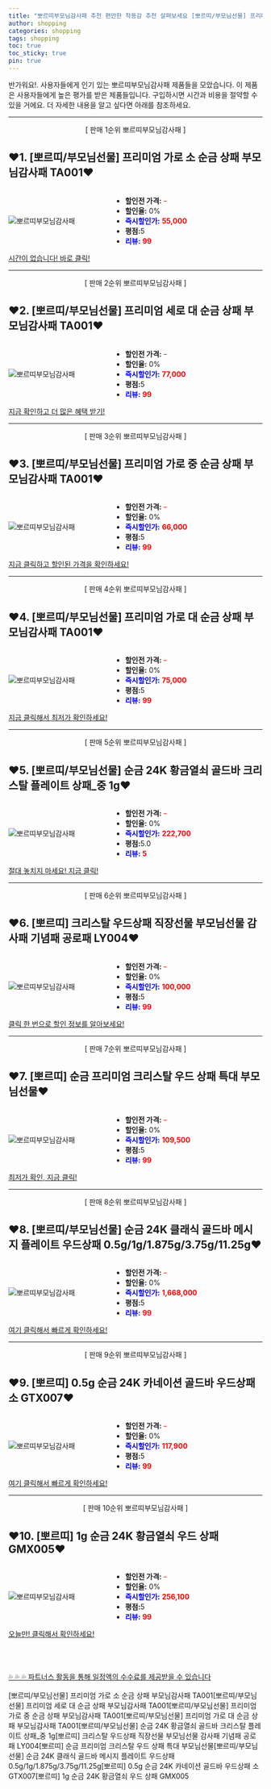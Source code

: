 ```yaml
---
title: "뽀르띠부모님감사패 추천 편안한 착용감 추천 살펴보세요 [뽀르띠/부모님선물] 프리미엄 가로 소 순금"
author: shopping
categories: shopping
tags: shopping
toc: true
toc_sticky: true
pin: true
---
```

반가워요!. 사용자들에게 인기 있는 뽀르띠부모님감사패 제품들을 모았습니다. 이 제품은 사용자들에게 높은 평가를 받은 제품들입니다. 구입하시면 시간과 비용을 절약할 수 있을 거에요. 더 자세한 내용을 알고 싶다면 아래를 참조하세요.

---
<p class="toplist" style="margin: 0 auto; display: block; width: fit-content;">[ 판매 1순위 뽀르띠부모님감사패 ]</p>

<h2><strong>❤️1. [뽀르띠/부모님선물] 프리미엄 가로 소 순금 상패 부모님감사패 TA001❤️</strong></h2>

<div style="display: flex; align-items: center;">
    <div style="flex: 0.4;">
        <img src="https://thumbnail10.coupangcdn.com/thumbnails/remote/230x230ex/image/vendor_inventory/b31d/9250560f0ba7c0de796a6fd67c8a7d31dc211609c066ff78ef1f5aaf1784.jpg" alt="뽀르띠부모님감사패" style="max-width: 100%;">
    </div>
    <div style="flex: 0.6; margin-left: 10px;">
        <ul>
            <li><strong>할인전 가격:</strong> <del style="color: red;">-</del></li>
            <li><strong>할인율:</strong> 0%</li>
            <li><span style='color:blue'><strong>즉시할인가:</strong></span> <span style='color:red'><strong>55,000</strong></span></li>
            <li><strong>평점:</strong>5</li>
            <li><span style='color:blue'><strong>리뷰:</strong></span> <span style='color:red'><strong>99</strong></span></li>
        </ul>
    </div>
</div>
<div class="center">
    <a href="https://selin100587001.github.io?lptag=AF9450613&subid=githubio&pageKey=8082757678&traceid=V0-153&itemId=22798553034&vendorItemId=89833492027" class="myButton">
        시간이 없습니다! 바로 클릭!
    </a>
</div>


---
<p class="toplist" style="margin: 0 auto; display: block; width: fit-content;">[ 판매 2순위 뽀르띠부모님감사패 ]</p>

<h2><strong>❤️2. [뽀르띠/부모님선물] 프리미엄 세로 대 순금 상패 부모님감사패 TA001❤️</strong></h2>

<div style="display: flex; align-items: center;">
    <div style="flex: 0.4;">
        <img src="https://thumbnail9.coupangcdn.com/thumbnails/remote/230x230ex/image/vendor_inventory/7502/8700df78fc3981792cd12380f4e99e2cafe17dd0e4e427b55cf474dfed4d.jpg" alt="뽀르띠부모님감사패" style="max-width: 100%;">
    </div>
    <div style="flex: 0.6; margin-left: 10px;">
        <ul>
            <li><strong>할인전 가격:</strong> <del style="color: red;">-</del></li>
            <li><strong>할인율:</strong> 0%</li>
            <li><span style='color:blue'><strong>즉시할인가:</strong></span> <span style='color:red'><strong>77,000</strong></span></li>
            <li><strong>평점:</strong>5</li>
            <li><span style='color:blue'><strong>리뷰:</strong></span> <span style='color:red'><strong>99</strong></span></li>
        </ul>
    </div>
</div>
<div class="center">
    <a href="https://selin100587001.github.io?lptag=AF9450613&subid=githubio&pageKey=8083198489&traceid=V0-153&itemId=22800359629&vendorItemId=89835278038" class="myButton">
        지금 확인하고 더 많은 혜택 받기!
    </a>
</div>


---
<p class="toplist" style="margin: 0 auto; display: block; width: fit-content;">[ 판매 3순위 뽀르띠부모님감사패 ]</p>

<h2><strong>❤️3. [뽀르띠/부모님선물] 프리미엄 가로 중 순금 상패 부모님감사패 TA001❤️</strong></h2>

<div style="display: flex; align-items: center;">
    <div style="flex: 0.4;">
        <img src="https://thumbnail10.coupangcdn.com/thumbnails/remote/230x230ex/image/vendor_inventory/618f/aa9a1d5d95d84f940bae3b1755e519ec973b7e4e0356ce6e57d1e3929f84.jpg" alt="뽀르띠부모님감사패" style="max-width: 100%;">
    </div>
    <div style="flex: 0.6; margin-left: 10px;">
        <ul>
            <li><strong>할인전 가격:</strong> <del style="color: red;">-</del></li>
            <li><strong>할인율:</strong> 0%</li>
            <li><span style='color:blue'><strong>즉시할인가:</strong></span> <span style='color:red'><strong>66,000</strong></span></li>
            <li><strong>평점:</strong>5</li>
            <li><span style='color:blue'><strong>리뷰:</strong></span> <span style='color:red'><strong>99</strong></span></li>
        </ul>
    </div>
</div>
<div class="center">
    <a href="https://selin100587001.github.io?lptag=AF9450613&subid=githubio&pageKey=8083113019&traceid=V0-153&itemId=22800026351&vendorItemId=89834949519" class="myButton">
        지금 클릭하고 할인된 가격을 확인하세요!
    </a>
</div>


---
<p class="toplist" style="margin: 0 auto; display: block; width: fit-content;">[ 판매 4순위 뽀르띠부모님감사패 ]</p>

<h2><strong>❤️4. [뽀르띠/부모님선물] 프리미엄 가로 대 순금 상패 부모님감사패 TA001❤️</strong></h2>

<div style="display: flex; align-items: center;">
    <div style="flex: 0.4;">
        <img src="https://thumbnail10.coupangcdn.com/thumbnails/remote/230x230ex/image/vendor_inventory/618f/aa9a1d5d95d84f940bae3b1755e519ec973b7e4e0356ce6e57d1e3929f84.jpg" alt="뽀르띠부모님감사패" style="max-width: 100%;">
    </div>
    <div style="flex: 0.6; margin-left: 10px;">
        <ul>
            <li><strong>할인전 가격:</strong> <del style="color: red;">-</del></li>
            <li><strong>할인율:</strong> 0%</li>
            <li><span style='color:blue'><strong>즉시할인가:</strong></span> <span style='color:red'><strong>75,000</strong></span></li>
            <li><strong>평점:</strong>5</li>
            <li><span style='color:blue'><strong>리뷰:</strong></span> <span style='color:red'><strong>99</strong></span></li>
        </ul>
    </div>
</div>
<div class="center">
    <a href="https://selin100587001.github.io?lptag=AF9450613&subid=githubio&pageKey=8083187123&traceid=V0-153&itemId=22800312307&vendorItemId=89835231882" class="myButton">
        지금 클릭해서 최저가 확인하세요!
    </a>
</div>


---
<p class="toplist" style="margin: 0 auto; display: block; width: fit-content;">[ 판매 5순위 뽀르띠부모님감사패 ]</p>

<h2><strong>❤️5. [뽀르띠/부모님선물] 순금 24K 황금열쇠 골드바 크리스탈 플레이트 상패_중 1g❤️</strong></h2>

<div style="display: flex; align-items: center;">
    <div style="flex: 0.4;">
        <img src="https://thumbnail9.coupangcdn.com/thumbnails/remote/230x230ex/image/vendor_inventory/24b3/2cf9335478eecb8adfcc19435a90f4ed50bbca39a21b08187a4a84ba7230.jpg" alt="뽀르띠부모님감사패" style="max-width: 100%;">
    </div>
    <div style="flex: 0.6; margin-left: 10px;">
        <ul>
            <li><strong>할인전 가격:</strong> <del style="color: red;">-</del></li>
            <li><strong>할인율:</strong> 0%</li>
            <li><span style='color:blue'><strong>즉시할인가:</strong></span> <span style='color:red'><strong>222,700</strong></span></li>
            <li><strong>평점:</strong>5.0</li>
            <li><span style='color:blue'><strong>리뷰:</strong></span> <span style='color:red'><strong>5</strong></span></li>
        </ul>
    </div>
</div>
<div class="center">
    <a href="https://selin100587001.github.io?lptag=AF9450613&subid=githubio&pageKey=7278589364&traceid=V0-153&itemId=18578188557&vendorItemId=85656470975" class="myButton">
        절대 놓치지 마세요! 지금 클릭!
    </a>
</div>


---
<p class="toplist" style="margin: 0 auto; display: block; width: fit-content;">[ 판매 6순위 뽀르띠부모님감사패 ]</p>

<h2><strong>❤️6. [뽀르띠] 크리스탈 우드상패 직장선물 부모님선물 감사패 기념패 공로패 LY004❤️</strong></h2>

<div style="display: flex; align-items: center;">
    <div style="flex: 0.4;">
        <img src="https://thumbnail10.coupangcdn.com/thumbnails/remote/230x230ex/image/vendor_inventory/e305/2d9a8fd935429312ce2ee8e21df443e620935234bb8735b1a3d936428c5a.jpg" alt="뽀르띠부모님감사패" style="max-width: 100%;">
    </div>
    <div style="flex: 0.6; margin-left: 10px;">
        <ul>
            <li><strong>할인전 가격:</strong> <del style="color: red;">-</del></li>
            <li><strong>할인율:</strong> 0%</li>
            <li><span style='color:blue'><strong>즉시할인가:</strong></span> <span style='color:red'><strong>100,000</strong></span></li>
            <li><strong>평점:</strong>5</li>
            <li><span style='color:blue'><strong>리뷰:</strong></span> <span style='color:red'><strong>99</strong></span></li>
        </ul>
    </div>
</div>
<div class="center">
    <a href="https://selin100587001.github.io?lptag=AF9450613&subid=githubio&pageKey=7701967190&traceid=V0-153&itemId=20623651615&vendorItemId=87697774681" class="myButton">
        클릭 한 번으로 할인 정보를 알아보세요!
    </a>
</div>


---
<p class="toplist" style="margin: 0 auto; display: block; width: fit-content;">[ 판매 7순위 뽀르띠부모님감사패 ]</p>

<h2><strong>❤️7. [뽀르띠] 순금 프리미엄 크리스탈 우드 상패 특대 부모님선물❤️</strong></h2>

<div style="display: flex; align-items: center;">
    <div style="flex: 0.4;">
        <img src="https://thumbnail10.coupangcdn.com/thumbnails/remote/230x230ex/image/vendor_inventory/7f65/6f9e776237cb9c81dc006cb8431116478c8bfc3e98a41f6dd9bf771771ac.jpg" alt="뽀르띠부모님감사패" style="max-width: 100%;">
    </div>
    <div style="flex: 0.6; margin-left: 10px;">
        <ul>
            <li><strong>할인전 가격:</strong> <del style="color: red;">-</del></li>
            <li><strong>할인율:</strong> 0%</li>
            <li><span style='color:blue'><strong>즉시할인가:</strong></span> <span style='color:red'><strong>109,500</strong></span></li>
            <li><strong>평점:</strong>5</li>
            <li><span style='color:blue'><strong>리뷰:</strong></span> <span style='color:red'><strong>99</strong></span></li>
        </ul>
    </div>
</div>
<div class="center">
    <a href="https://selin100587001.github.io?lptag=AF9450613&subid=githubio&pageKey=7737248781&traceid=V0-153&itemId=20807248361&vendorItemId=87876203525" class="myButton">
        최저가 확인, 지금 클릭!
    </a>
</div>


---
<p class="toplist" style="margin: 0 auto; display: block; width: fit-content;">[ 판매 8순위 뽀르띠부모님감사패 ]</p>

<h2><strong>❤️8. [뽀르띠/부모님선물] 순금 24K 클래식 골드바 메시지 플레이트 우드상패 0.5g/1g/1.875g/3.75g/11.25g❤️</strong></h2>

<div style="display: flex; align-items: center;">
    <div style="flex: 0.4;">
        <img src="https://thumbnail9.coupangcdn.com/thumbnails/remote/230x230ex/image/vendor_inventory/18ed/96cf2da8faea0a1d322caf8377796c65baa6820241e20815a6e30a7dbb98.jpg" alt="뽀르띠부모님감사패" style="max-width: 100%;">
    </div>
    <div style="flex: 0.6; margin-left: 10px;">
        <ul>
            <li><strong>할인전 가격:</strong> <del style="color: red;">-</del></li>
            <li><strong>할인율:</strong> 0%</li>
            <li><span style='color:blue'><strong>즉시할인가:</strong></span> <span style='color:red'><strong>1,668,000</strong></span></li>
            <li><strong>평점:</strong>5</li>
            <li><span style='color:blue'><strong>리뷰:</strong></span> <span style='color:red'><strong>99</strong></span></li>
        </ul>
    </div>
</div>
<div class="center">
    <a href="https://selin100587001.github.io?lptag=AF9450613&subid=githubio&pageKey=7576527583&traceid=V0-153&itemId=19991622197&vendorItemId=87089445410" class="myButton">
        여기 클릭해서 빠르게 확인하세요!
    </a>
</div>


---
<p class="toplist" style="margin: 0 auto; display: block; width: fit-content;">[ 판매 9순위 뽀르띠부모님감사패 ]</p>

<h2><strong>❤️9. [뽀르띠] 0.5g 순금 24K 카네이션 골드바 우드상패 소 GTX007❤️</strong></h2>

<div style="display: flex; align-items: center;">
    <div style="flex: 0.4;">
        <img src="https://thumbnail10.coupangcdn.com/thumbnails/remote/230x230ex/image/vendor_inventory/e4b3/4586039b0ead3dc3b6a76d5ce1dbe5751396af5a5be19159da03310c077a.jpg" alt="뽀르띠부모님감사패" style="max-width: 100%;">
    </div>
    <div style="flex: 0.6; margin-left: 10px;">
        <ul>
            <li><strong>할인전 가격:</strong> <del style="color: red;">-</del></li>
            <li><strong>할인율:</strong> 0%</li>
            <li><span style='color:blue'><strong>즉시할인가:</strong></span> <span style='color:red'><strong>117,900</strong></span></li>
            <li><strong>평점:</strong>5</li>
            <li><span style='color:blue'><strong>리뷰:</strong></span> <span style='color:red'><strong>99</strong></span></li>
        </ul>
    </div>
</div>
<div class="center">
    <a href="https://selin100587001.github.io?lptag=AF9450613&subid=githubio&pageKey=8085633869&traceid=V0-153&itemId=22816342830&vendorItemId=89851170962" class="myButton">
        여기 클릭해서 빠르게 확인하세요!
    </a>
</div>


---
<p class="toplist" style="margin: 0 auto; display: block; width: fit-content;">[ 판매 10순위 뽀르띠부모님감사패 ]</p>

<h2><strong>❤️10. [뽀르띠] 1g 순금 24K 황금열쇠 우드 상패 GMX005❤️</strong></h2>

<div style="display: flex; align-items: center;">
    <div style="flex: 0.4;">
        <img src="https://thumbnail7.coupangcdn.com/thumbnails/remote/230x230ex/image/vendor_inventory/8350/c2cc5e7c70bca33334f2797cf85a3297472248a460ed840e0d12263f8349.jpg" alt="뽀르띠부모님감사패" style="max-width: 100%;">
    </div>
    <div style="flex: 0.6; margin-left: 10px;">
        <ul>
            <li><strong>할인전 가격:</strong> <del style="color: red;">-</del></li>
            <li><strong>할인율:</strong> 0%</li>
            <li><span style='color:blue'><strong>즉시할인가:</strong></span> <span style='color:red'><strong>256,100</strong></span></li>
            <li><strong>평점:</strong>5</li>
            <li><span style='color:blue'><strong>리뷰:</strong></span> <span style='color:red'><strong>99</strong></span></li>
        </ul>
    </div>
</div>
<div class="center">
    <a href="https://selin100587001.github.io?lptag=AF9450613&subid=githubio&pageKey=8085353668&traceid=V0-153&itemId=22815139239&vendorItemId=89849978335" class="myButton">
        오늘만! 클릭해서 확인하세요!
    </a>
</div>

<br><br><br>[💦 💦 💦 파트너스 활동을 통해 일정액의 수수료를 제공받을 수 있습니다](https://link.coupang.com/a/bcpT2c)<br><br>[뽀르띠/부모님선물] 프리미엄 가로 소 순금 상패 부모님감사패 TA001[뽀르띠/부모님선물] 프리미엄 세로 대 순금 상패 부모님감사패 TA001[뽀르띠/부모님선물] 프리미엄 가로 중 순금 상패 부모님감사패 TA001[뽀르띠/부모님선물] 프리미엄 가로 대 순금 상패 부모님감사패 TA001[뽀르띠/부모님선물] 순금 24K 황금열쇠 골드바 크리스탈 플레이트 상패_중 1g[뽀르띠] 크리스탈 우드상패 직장선물 부모님선물 감사패 기념패 공로패 LY004[뽀르띠] 순금 프리미엄 크리스탈 우드 상패 특대 부모님선물[뽀르띠/부모님선물] 순금 24K 클래식 골드바 메시지 플레이트 우드상패 0.5g/1g/1.875g/3.75g/11.25g[뽀르띠] 0.5g 순금 24K 카네이션 골드바 우드상패 소 GTX007[뽀르띠] 1g 순금 24K 황금열쇠 우드 상패 GMX005